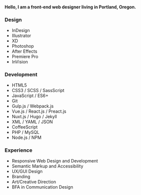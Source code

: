 #### Hello, I am a front-end web designer living in Portland, Oregon.

### Design

- InDesign
- Illustrator
- XD
- Photoshop
- After Effects
- Premiere Pro
- InVision

### Development

- HTML5
- CSS3 / SCSS / SassScript
- JavaScript / ES6+
- Git
- Gulp.js / Webpack.js
- Vue.js / React.js / Preact.js
- Nuxt.js / Hugo / Jekyll
- XML / YAML / JSON
- CoffeeScript
- PHP / MySQL
- Node.js / NPM

### Experience

- Responsive Web Design and Development
- Semantic Markup and Accessibility
- UX/GUI Design
- Branding
- Art/Creative Direction
- BFA in Communication Design
